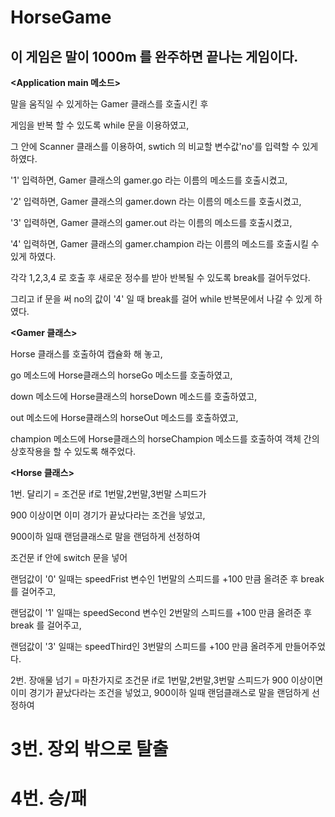 # HorseGame

이 게임은 말이 1000m 를 완주하면 끝나는 게임이다.
-------------------------------------------------------------------------
**<Application main 메소드>**

말을 움직일 수 있게하는 Gamer 클래스를 호출시킨 후

게임을 반복 할 수 있도록 while 문을 이용하였고,

그 안에 Scanner 클래스를 이용하여, swtich 의 비교할 변수값'no'를 입력할 수 있게 하였다.

'1' 입력하면, Gamer 클래스의 gamer.go 라는 이름의 메소드를 호출시켰고,

'2' 입력하면, Gamer 클래스의 gamer.down 라는 이름의 메소드를 호출시켰고,

'3' 입력하면, Gamer 클래스의 gamer.out 라는 이름의 메소드를 호출시켰고,

'4' 입력하면, Gamer 클래스의 gamer.champion 라는 이름의 메소드를 호출시킬 수 있게 하였다.

각각 1,2,3,4 로 호출 후 새로운 정수를 받아 반복될 수 있도록 break를 걸어두었다.

그리고 if 문을 써 no의 값이 '4' 일 때 break를 걸어 while 반복문에서 나갈 수 있게 하였다. 


**<Gamer 클래스>**

Horse 클래스를 호출하여 캡슐화 해 놓고,

go 메소드에 Horse클래스의 horseGo 메소드를 호출하였고,

down 메소드에 Horse클래스의 horseDown 메소드를 호출하였고,

out 메소드에 Horse클래스의 horseOut 메소드를 호출하였고,

champion 메소드에 Horse클래스의 horseChampion 메소드를 호출하여 객체 간의 상호작용을 할 수 있도록 해주었다.


**<Horse 클래스>**

1번. 달리기
= 조건문 if로 1번말,2번말,3번말 스피드가 

900 이상이면 이미 경기가 끝났다라는 조건을 넣었고,

900이하 일때 랜덤클래스로 말을 랜덤하게 선정하여 

조건문 if 안에 switch 문을 넣어

랜덤값이 '0' 일때는 speedFrist 변수인 1번말의 스피드를 +100 만큼 올려준 후 break 를 걸어주고,

랜덤값이 '1' 일때는 speedSecond 변수인 2번말의 스피드를 +100 만큼 올려준 후 break 를 걸어주고,

랜덤값이 '3' 일때는 speedThird인 3번말의 스피드를 +100 만큼 올려주게 만들어주었다.

2번. 장애물 넘기
= 마찬가지로 조건문 if로 1번말,2번말,3번말 스피드가 
900 이상이면 이미 경기가 끝났다라는 조건을 넣었고,
900이하 일때 랜덤클래스로 말을 랜덤하게 선정하여 


3번. 장외 밖으로 탈출
=

4번. 승/패
=
